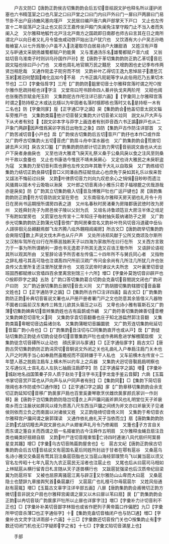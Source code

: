 <!-- { "loadSidebar": true } -->
　　户古文防□【唐韵正韵侯古切集韵韵会后五切音祜説文护也释名所以谨护闭塞也六书精蕰室之口也凡室之口曰戸堂之口曰门内曰戸外曰门一扉曰戸两扉曰门易节卦不出户庭诗豳风塞向墐戸　又民居曰编戸唐六典戸部掌天下戸口　又止也左传宣十二年屈荡戸之注止也又前汉王嘉传坐戸殿门失阑免注掌守殿门止不当入者而失阑入之　又尔雅释地觚竹北戸注北戸南方之国疏即日南郡也师古曰言其在日之南所谓北户以向日者又礼月令蛰虫咸动啓戸始出注户犹穴也　又饮酒有大小户吴志孙皓毎飨宴人以七升爲限小户虽不入浇灌取尽白居易诗户大嫌甜酒　又姓汉有戸尊　又与昈通文采貌扬雄蜀都赋户豹能黄　又与濩通汤乐名雄蜀都赋户音六成　又翁姑切音乌淮南子时则训乌孙国作戸孙】戹【唐韵于革切集韵韵防正韵乙革切音厄説文隘也徐曰戸小门也　又艰也周礼地官赒万民之囏戹　又增韵困也史记季布传两贤岂相戹哉　又通作阨孟子阨穷而不悯　又韵补叶乙得切王逸九思悼屈子遭戹沉玉躬湘汨何楚国难化迄如今不易　六书正譌凡阨轭等字从此俗用厄乃五果切木节也】二□【字彚俗戽字】三戺【广韵韵防鉏里切音士尔雅释宫落时谓之戺○按尔雅作戹疏持枢也详字注　又堂帘曰戺书顾命四人綦弁执戈夹两阶戺　又砌也阈也张衡西京赋金戺玉阶　又集韵巸古作戺注详已部六画】【字彚同上尔雅释宫落时谓之防持枢之木或达北檼以为牢固者名落时檼即栋也落时又名是持枢一木有二名也】防【字彚同扅】垕【正字通□字之譌】戻【集韵韵会他盖切音太説文辎车旁推戸也　又集韵类篇他计切音替又集韵大计切音弟义竝同　説文从戸大声与下从犬者有别】【説文卯本字与丣字上画连者有别丣音酉六书正譌辟戸也从二戸象门两辟因声借爲寅卯字爲日出物生之象】四防【集韵戸古作防注详部首　又广韵苦减切音小戸也】戽【广韵侯古切集韵后五切音戸广韵抒也本作□或作戽　又广韵呼古切集韵火五切音虎广韵戽斗舟中渫水器也　又广韵集韵韵会荒故切謼去声义同】戾古文□盭【广韵集韵韵防郎计切正韵力霁切音丽説文曲也从犬出户下戾者身曲戾也　又至也诗大雅鸢飞戾天礼祭义桑于公桑风戾以食之注风至则桑叶干故以食蚕也　又止也书康诰今惟民不靖未戾厥心　又定也诗大雅民之未戾职盗为寇　又集韵力至切音利乖也罪也左传文四年其敢干大礼以自取戾　又广韵练结切集韵力结切正韵良薛切音□义同潘岳西征赋信此心也庶免于戾如其礼乐以俟来哲　又諡法不悔前过曰戾　又韵叶律质切音力刘向九叹悲余心之悁悁目眇眇而遗泣风骚屑以揺木兮云吸吸以湫戾　又叶郎之切音离诗小雅乐只君子福禄膍之优哉游哉亦是戾矣】防【广韵其立切集韵极入切音及博雅戸牡也广运戸键也】房【唐韵集韵韵防正韵符方切音防説文室在旁也　又东南宿名尔雅释天房天驷也礼月令十月日在房尚书运期授所谓房四表之道　又州名春秋时房渚秦为房陵郡唐武徳时改为房州　又姓舜封尧子为房邑侯子陵以父封为氏　又俎名诗鲁颂笾豆大房注半体之俎足下有跗如堂房也　又箭室也左传宣十二年知庄子毎射抽矢菆纳诸防子之房　又广韵歩光切集韵韵防正韵蒲光切音傍广韵阿房秦宫名又韵补叶符风切音冯道蔵中岳仙人謌徘徊元岳顚翻焉御飞龙齐腾八纮外翺翔阊阖房】所古文□【唐韵疏举切集韵韵会爽阻切数上声说文伐木声也从斤户声　又处所诗郑风献于公所又商颂及尔斯所　又汉制车驾所在曰行在所蔡邕独断天子以四海为家故所在曰行在所　又关西方言致力于一事为所所谓絶利一源也书无逸君子所其无逸又召诰王敬作所　又语辞论语视其所以观其所由　又誓辞论语予所否者左传僖二十四年所不与舅氏同心者　又指物之辞礼檀弓其高可隐也注谓髙四尺所前汉疏广传问金余尚有几所注几所犹几许也张良传父去里所复还注里所犹里许也　又姓汉武帝时谏议大夫所忠　又叶襄里切音徒班固西都赋缭以宫墙四百余里离宫别馆三十六所】増□【字彚补莫饱切音卯辟戸也○按即丣字之譌】五防【广韵口答切集韵葛合切韵会克盍切音閤説文闭也广韵闭户曰防　又广韵近倨切集韵丘据切音去义同　又广韵胡腊切集韵辖腊切音盍纂文姓也】□【正字通防字之譌】□【集韵所古作□注详四画】扁古文□【广韵集韵韵防正韵补典切音匾说文署也从戸册戸册者署门戸之文也防意其余皆借义凡器物不圎者曰扁前汉东夷传三韩生儿欲其头匾压之以石　又卑也诗小雅有匾斯石又广韵薄切集韵婢典切音辫集韵姓也古有扁鹊或作鶣　又广韵符善切集韵婢善切音楩又集韵婢忍切音牝义同　又集韵孚袁切音翻番也庄子知北游扁然郭注音翻　又集韵类篇卑眠切音边扁诸剑名　又集韵蒲眠切音蹁圜貌　又广韵芳连切集韵纰延切音篇广韵小舟也】□【广韵集韵丑注切与□同集韵直开也或从戸】扂【广韵徒玷切集韵正韵徒点切韵会徒忝切音簟集韵戸牡也或作弗韩愈进学解椳闑扂楔　又集韵徒念切音磹所以止动也　顔氏家训与扅通】□【正字通俗扅字】扃古文□【唐韵古荧切集韵韵防正韵涓荧切音駉说文外闭之关也礼曲礼入户奉扃注扃门关木也入戸之时两手当心如奉扃然虽瞻视而不囬转嫌于干人私也　又车前横木左传宣十二年楚人惎之脱扃注扃车上横木所以约车上之兵器　又集韵犬迥切音褧扃扃明察也　又与通仪礼士丧礼右人左执匕抽扃注扃即字】防【正字通屇字之譌】増【字彚补城赵地名战国策秦子异人质于赵处于注字书无字龙龛手鉴云音脚】六扄【玉篇书掌切音赏戸耳也从戸向声与从户同声者有别】□【集韵同】□【集韵下简切音限阈也本作防或作□通作限】□【正字通□字之譌】扅【广韵章移切集韵韵会余支切正韵延知切音移广韵扊扅戸扃也百里奚妻琴歌烹伏雌炊扊扅颜氏家训一作剡移】扆【唐韵于岂切集韵韵防隐岂切衣上声戸牖问画斧屛风也礼明堂位天子斧扆南乡而立注扆状如屛风以绛为质髙八尺东西当戸牖之间绣为斧文亦曰斧扆天子见诸侯则依而立负之而南面以对诸侯又姓　又正韵隐绮切音倚义同　又集韵于希切音衣尔雅释宫户牖间谓之扆郭璞读　又通作依礼曲礼天子当依而立】扇【唐韵集韵韵防正韵式战切羶去声説文扉也从户从翅雀声礼月令乃修阖扇　又箑也子方言自关而东谓之箑自关而西谓之扇一名搊崔豹古今注舜作五明扇　又尔雅释虫蝇丑扇注丑类也蝇类好揺翅自扇　又韵叶尸连切音羶束晳亡诗四时逓谢八风代扇纤阿案晷星变其躔】增□【字彚乌古切音隖萹韵屋舍也】七　扈古文屺【唐韵正韵侯古切集韵韵会后五切音祜说文有扈国名夏后同姓所封战于甘者在鄠有扈谷　又桑扈乌名诗小雅交交桑扈有莺其羽注桑扈窃脂也又当扈山海经郭璞赞鸟飞以翼当扈以须又官名左传昭十七年九扈为九农正扈民无淫者也注扈止也　又尾也后从曰扈司马相如上林赋扈从横行留青日札言随从天子逐兽横行也　又跋扈犹强梁也后汉质帝纪目梁冀为防扈将军　又被也屈原离骚扈江离与辟芷又尔雅防山山卑而大曰扈　又桑扈隐士也楚辞九章接舆髠首桑扈臝行　又扈扈广也礼檀弓尔毋扈扈尔　又姓风俗通赵有扈辄】増□【玉篇古文辜字注详辛部五画】八扉【唐韵集韵韵会甫微切正韵方微切音非説文户扇也尔雅释宫阖谓之扉又以木曰扉以苇曰扇】扊【广韵集韵韵会正韵以冉切音琰广韵扊扅戸牡所以止扉也详扅字注】増□【字彚补力计切音利不正也】□【字彚补补美切音鄙字林毁也或省作肥列子黄帝篇口作偏肥】九□【字彚所甲切音杀薄□也正字通俗字】十【集韵克盍切音榼闭户也与防□通】増□【字彚补古文灵字注详雨部十六画】十三□【字彚数还切音拴门关也○按集韵止有字数还切闭门机也无□字疑即字之省】十七□【字彚丈陷切音湛屋上也】













　　手部
